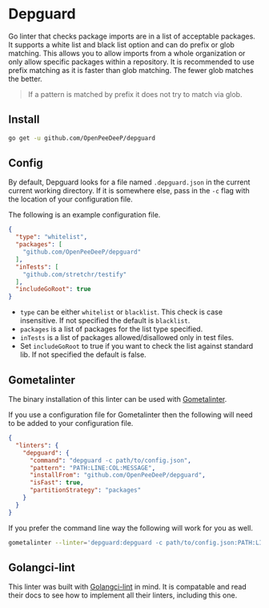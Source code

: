 # Depguard

Go linter that checks package imports are in a list of acceptable packages. It
supports a white list and black list option and can do prefix or glob matching.
This allows you to allow imports from a whole organization or only
allow specific packages within a repository. It is recommended to use prefix
matching as it is faster than glob matching. The fewer glob matches the better.

> If a pattern is matched by prefix it does not try to match via glob.

## Install

```bash
go get -u github.com/OpenPeeDeeP/depguard
```

## Config

By default, Depguard looks for a file named `.depguard.json` in the current
current working directory. If it is somewhere else, pass in the `-c` flag with
the location of your configuration file.

The following is an example configuration file.

```json
{
  "type": "whitelist",
  "packages": [
    "github.com/OpenPeeDeeP/depguard"
  ],
  "inTests": [
    "github.com/stretchr/testify"
  ],
  "includeGoRoot": true
}
```

- `type` can be either `whitelist` or `blacklist`. This check is case insensitive.
If not specified the default is `blacklist`.
- `packages` is a list of packages for the list type specified.
- `inTests` is a list of packages allowed/disallowed only in test files.
- Set `includeGoRoot` to true if you want to check the list against standard lib.
If not specified the default is false.

## Gometalinter

The binary installation of this linter can be used with
[Gometalinter](github.com/alecthomas/gometalinter).

If you use a configuration file for Gometalinter then the following will need to
be added to your configuration file.

```json
{
  "linters": {
    "depguard": {
      "command": "depguard -c path/to/config.json",
      "pattern": "PATH:LINE:COL:MESSAGE",
      "installFrom": "github.com/OpenPeeDeeP/depguard",
      "isFast": true,
      "partitionStrategy": "packages"
    }
  }
}
```

If you prefer the command line way the following will work for you as well.

```bash
gometalinter --linter='depguard:depguard -c path/to/config.json:PATH:LINE:COL:MESSAGE'
```

## Golangci-lint

This linter was built with
[Golangci-lint](https://github.com/golangci/golangci-lint) in mind. It is compatable
and read their docs to see how to implement all their linters, including this one.
